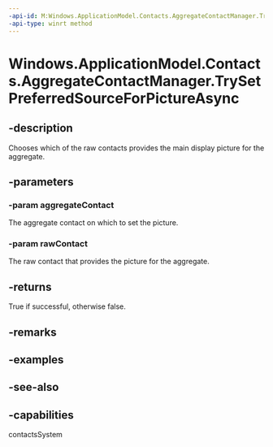 ```yaml
---
-api-id: M:Windows.ApplicationModel.Contacts.AggregateContactManager.TrySetPreferredSourceForPictureAsync(Windows.ApplicationModel.Contacts.Contact,Windows.ApplicationModel.Contacts.Contact)
-api-type: winrt method
---
```


<!-- Method syntax
public Windows.Foundation.IAsyncOperation<bool> TrySetPreferredSourceForPictureAsync(Windows.ApplicationModel.Contacts.Contact aggregateContact, Windows.ApplicationModel.Contacts.Contact rawContact)
-->

# Windows.ApplicationModel.Contacts.AggregateContactManager.TrySetPreferredSourceForPictureAsync

## -description
Chooses which of the raw contacts provides the main display picture for the aggregate.

## -parameters
### -param aggregateContact
The aggregate contact on which to set the picture.

### -param rawContact
The raw contact that provides the picture for the aggregate.

## -returns
True if successful, otherwise false.

## -remarks

## -examples

## -see-also

## -capabilities
contactsSystem
